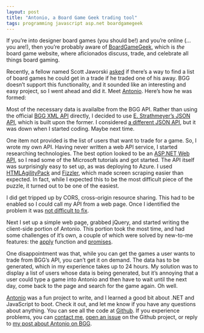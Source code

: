 ```yaml
---
layout: post
title: "Antonio, a Board Game Geek trading tool"
tags: programming javascript asp.net boardgamegeek
---
```


If you’re into designer board games (you should be!) and you’re online (…you are!), then you’re probably aware of [BoardGameGeek](http://boardgamegeek.com), which is *the* board game website, where aficionados discuss, trade, and celebrate all things board gaming.

Recently, a fellow named Scott Jaworski [asked](http://boardgamegeek.com/thread/1369255/there-some-way-see-what-someone-who-wants-what-i-h) if there’s a way to find a list of board games he could get in a trade if he traded one of his away. <abbr>BGG</abbr> doesn’t support this functionality, and it sounded like an interesting and easy project, so I went ahead and did it. Meet [Antonio](http://koser.us/antonio). Here’s how he was formed:

Most of the necessary data is availalbe from the <abbr>BGG</abbr> <abbr>API</abbr>. Rather than using the official [<abbr>BGG</abbr> <abbr>XML</abbr> <abbr>API</abbr>](http://boardgamegeek.com/wiki/page/BGG_XML_API2) directly, I decided to use [E. Strathmeyer’s JSON API](http://boardgamegeek.com/thread/1139853/ajax-ready-bgg-api-any-web-programmers-out-there), which is built upon the former. I considered  [a different JSON API](http://bgg-json.azurewebsites.net/), but it was down when I started coding. Maybe next time.

One item not provided is the list of users that want to trade for a game. So, I wrote my own <abbr>API</abbr>. Having never written a web <abbr>API</abbr> service, I started researching technologies. The best option looked to be an [<abbr>ASP.NET</abbr> Web <abbr>API</abbr>](http://www.asp.net/web-api), so I read some of the Microsoft tutorials and got started. The <abbr>API</abbr> itself was surprisingly easy to set up, as was deploying to Azure. I used [HTMLAgilityPack](http://htmlagilitypack.codeplex.com/) and [Fizzler](https://code.google.com/p/fizzler/), which made screen scraping easier than expected. In fact, while I expected this to be the most difficult piece of the puzzle, it turned out to be one of the easiest.

I did get tripped up by <abbr>CORS</abbr>, cross-origin resource sharing. This had to be enabled so I could call my <abbr>API</abbr> from a web page. Once I identified the problem it was [not difficult to fix](http://www.asp.net/web-api/overview/security/enabling-cross-origin-requests-in-web-api).

Next I set up a simple web page, grabbed jQuery, and started writing the client-side portion of Antonio. This portion took the most time, and had some challenges of it’s own, a couple of which were solved by new-to-me features: the [apply](http://developer.mozilla.org/en-US/docs/Web/JavaScript/Reference/Global_Objects/Function/apply) function and [promises](http://api.jquery.com/deferred.done/).

One disappointment was that, while you can get the games a user wants to trade from <abbr>BGG</abbr>’s <abbr>API</abbr>, you can’t get it on demand. The data has to be generated, which in my experience takes up to 24 hours. My solution was to display a list of users whose data is being generated, but it’s annoying that a user could type a game into Antonio and then have to wait until the next day, come back to the page and search for the game again. Oh well.

[Antonio](http://koser.us/antonio) was a fun project to write, and I learned a good bit about <abbr>.NET</abbr> and JavaScript to boot. Check it out, and let me know if you have any questions about anything. You can see all the code at [Github](http://github.com/briankoser/antonio). If you experience problems, you can [contact me](http://briankoser.com/contact/), [open an issue](http://github.com/briankoser/antonio/issues/new) on the Github project, or reply to [my post about Antonio on <abbr>BGG</abbr>](http://boardgamegeek.com/article/19376164).